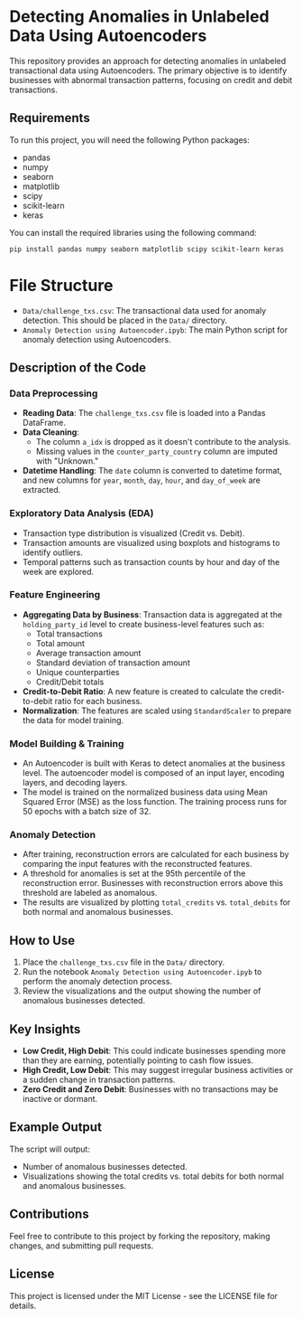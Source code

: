 # Detecting Anomalies in Unlabeled Data Using Autoencoders

This repository provides an approach for detecting anomalies in unlabeled transactional data using Autoencoders. The primary objective is to identify businesses with abnormal transaction patterns, focusing on credit and debit transactions.

## Requirements

To run this project, you will need the following Python packages:

- pandas
- numpy
- seaborn
- matplotlib
- scipy
- scikit-learn
- keras

You can install the required libraries using the following command:

```bash
pip install pandas numpy seaborn matplotlib scipy scikit-learn keras
```

# File Structure
- `Data/challenge_txs.csv`: The transactional data used for anomaly detection. This should be placed in the `Data/` directory.
- `Anomaly Detection using Autoencoder.ipyb`: The main Python script for anomaly detection using Autoencoders.

## Description of the Code

### Data Preprocessing
- **Reading Data**: The `challenge_txs.csv` file is loaded into a Pandas DataFrame.
- **Data Cleaning**:
  - The column `a_idx` is dropped as it doesn't contribute to the analysis.
  - Missing values in the `counter_party_country` column are imputed with "Unknown."
- **Datetime Handling**: The `date` column is converted to datetime format, and new columns for `year`, `month`, `day`, `hour`, and `day_of_week` are extracted.

### Exploratory Data Analysis (EDA)
- Transaction type distribution is visualized (Credit vs. Debit).
- Transaction amounts are visualized using boxplots and histograms to identify outliers.
- Temporal patterns such as transaction counts by hour and day of the week are explored.

### Feature Engineering
- **Aggregating Data by Business**: Transaction data is aggregated at the `holding_party_id` level to create business-level features such as:
  - Total transactions
  - Total amount
  - Average transaction amount
  - Standard deviation of transaction amount
  - Unique counterparties
  - Credit/Debit totals
- **Credit-to-Debit Ratio**: A new feature is created to calculate the credit-to-debit ratio for each business.
- **Normalization**: The features are scaled using `StandardScaler` to prepare the data for model training.

### Model Building & Training
- An Autoencoder is built with Keras to detect anomalies at the business level. The autoencoder model is composed of an input layer, encoding layers, and decoding layers.
- The model is trained on the normalized business data using Mean Squared Error (MSE) as the loss function. The training process runs for 50 epochs with a batch size of 32.

### Anomaly Detection
- After training, reconstruction errors are calculated for each business by comparing the input features with the reconstructed features.
- A threshold for anomalies is set at the 95th percentile of the reconstruction error. Businesses with reconstruction errors above this threshold are labeled as anomalous.
- The results are visualized by plotting `total_credits` vs. `total_debits` for both normal and anomalous businesses.

## How to Use
1. Place the `challenge_txs.csv` file in the `Data/` directory.
2. Run the notebook `Anomaly Detection using Autoencoder.ipyb` to perform the anomaly detection process.
3. Review the visualizations and the output showing the number of anomalous businesses detected.

## Key Insights
- **Low Credit, High Debit**: This could indicate businesses spending more than they are earning, potentially pointing to cash flow issues.
- **High Credit, Low Debit**: This may suggest irregular business activities or a sudden change in transaction patterns.
- **Zero Credit and Zero Debit**: Businesses with no transactions may be inactive or dormant.

## Example Output
The script will output:
- Number of anomalous businesses detected.
- Visualizations showing the total credits vs. total debits for both normal and anomalous businesses.

## Contributions
Feel free to contribute to this project by forking the repository, making changes, and submitting pull requests.

## License
This project is licensed under the MIT License - see the LICENSE file for details.

